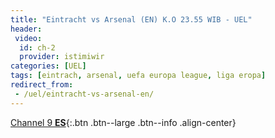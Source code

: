 ```yaml
---
title: "Eintracht vs Arsenal (EN) K.O 23.55 WIB - UEL"
header:
 video:
  id: ch-2
  provider: istimiwir
categories: [UEL]
tags: [eintrach, arsenal, uefa europa league, liga eropa]
redirect_from:
 - /uel/eintracht-vs-arsenal-en/
---
```


[Channel 9 **ES**](/uel/eintracht-vs-arsenal-es/){:.btn .btn--large .btn--info .align-center}
